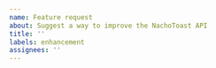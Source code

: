 ```yaml
---
name: Feature request
about: Suggest a way to improve the NachoToast API
title: ''
labels: enhancement
assignees: ''
---
```

